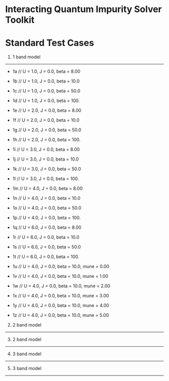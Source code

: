 


Interacting Quantum Impurity Solver Toolkit
===========================================

Standard Test Cases
===================



1. 1 band model
---------------

* 1a // U = 1.0, J = 0.0, beta = 8.00

* 1b // U = 1.0, J = 0.0, beta = 10.0

* 1c // U = 1.0, J = 0.0, beta = 50.0

* 1d // U = 1.0, J = 0.0, beta = 100.

* 1e // U = 2.0, J = 0.0, beta = 8.00

* 1f // U = 2.0, J = 0.0, beta = 10.0

* 1g // U = 2.0, J = 0.0, beta = 50.0

* 1h // U = 2.0, J = 0.0, beta = 100.

* 1i // U = 3.0, J = 0.0, beta = 8.00

* 1j // U = 3.0, J = 0.0, beta = 10.0

* 1k // U = 3.0, J = 0.0, beta = 50.0

* 1l // U = 3.0, J = 0.0, beta = 100.

* 1m // U = 4.0, J = 0.0, beta = 8.00

* 1n // U = 4.0, J = 0.0, beta = 10.0

* 1o // U = 4.0, J = 0.0, beta = 50.0

* 1p // U = 4.0, J = 0.0, beta = 100.

* 1q // U = 6.0, J = 0.0, beta = 8.00

* 1r // U = 6.0, J = 0.0, beta = 10.0

* 1s // U = 6.0, J = 0.0, beta = 50.0

* 1t // U = 6.0, J = 0.0, beta = 100.

* 1u // U = 4.0, J = 0.0, beta = 10.0, mune = 0.00

* 1v // U = 4.0, J = 0.0, beta = 10.0, mune = 1.00

* 1w // U = 4.0, J = 0.0, beta = 10.0, mune = 2.00

* 1x // U = 4.0, J = 0.0, beta = 10.0, mune = 3.00

* 1y // U = 4.0, J = 0.0, beta = 10.0, mune = 4.00

* 1z // U = 4.0, J = 0.0, beta = 10.0, mune = 5.00


2. 2 band model
---------------

3. 2 band model
---------------

4. 3 band model
---------------

5. 3 band model
---------------
